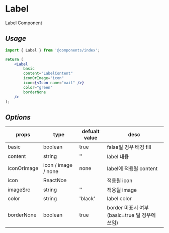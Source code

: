 # Label

Label Component

## _Usage_

```jsx
import { Label } from '@components/index';

return (
	<Label
		basic
		content="LabelContent"
		iconOrImage="icon"
		icon={<Icon name="mail" />}
		color="green"
		borderNone
	/>
);
```

## _Options_

| props       | type                | defualt value                                        | desc                                           |
| ----------- | ------------------- | ---------------------------------------------------- | ---------------------------------------------- |
| basic       | boolean             | true                                                 | false일 경우 배경 fill                         |
| content     | string              | ''                                                   | label 내용                                     |
| iconOrImage | icon / image / none | none                                                 | label에 적용될 content                         |
| icon        | ReactNoe            | <Icon name="arrow alternate circle right outline" /> | 적용될 icon                                    |
| imageSrc    | string              | ''                                                   | 적용될 image                                   |
| color       | string              | 'black'                                              | label color                                    |
| borderNone  | boolean             | true                                                 | border 미표시 여부 (basic=true 일 경우에 쓰임) |
